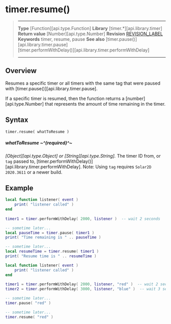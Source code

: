 
# timer.resume()

> --------------------- ------------------------------------------------------------------------------------------
> __Type__              [Function][api.type.Function]
> __Library__           [timer.*][api.library.timer]
> __Return value__      [Number][api.type.Number]
> __Revision__          [REVISION_LABEL](REVISION_URL)
> __Keywords__          timer, resume, pause
> __See also__          [timer.pause()][api.library.timer.pause]<br/>[timer.performWithDelay()][api.library.timer.performWithDelay]
> --------------------- ------------------------------------------------------------------------------------------


## Overview

Resumes a specific timer or all timers with the same tag that were paused with [timer.pause()][api.library.timer.pause].

If a specific timer is resumed, then the function returns a [number][api.type.Number] that represents the amount of time remaining in the timer.

## Syntax

	timer.resume( whatToResume )

##### whatToResume ~^(required)^~
_[Object][api.type.Object] or [String][api.type.String]._ The timer ID from, or `tag` passed to, [timer.performWithDelay()][api.library.timer.performWithDelay]. Note: Using `tag` requires `Solar2D 2020.3611` or a newer build.


## Example

`````lua
local function listener( event )
    print( "listener called" )
end
 
timer1 = timer.performWithDelay( 2000, listener )  -- wait 2 seconds

-- sometime later...
local pauseTime = timer.pause( timer1 )
print( "Time remaining is " .. pauseTime )

-- sometime later...
local resumeTime = timer.resume( timer1 )
print( "Resume time is " .. resumeTime )
`````

`````lua
local function listener( event )
    print( "listener called" )
end
 
timer1 = timer.performWithDelay( 2000, listener, "red" )  -- wait 2 seconds
timer2 = timer.performWithDelay( 3000, listener, "blue" )  -- wait 3 seconds

-- sometime later...
timer.pause( "red" )

-- sometime later...
timer.resume( "red" )
`````
